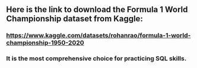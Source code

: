 ## Here is the link to download the Formula 1 World Championship dataset from Kaggle:
### https://www.kaggle.com/datasets/rohanrao/formula-1-world-championship-1950-2020

### It is the most comprehensive choice for practicing SQL skills.
